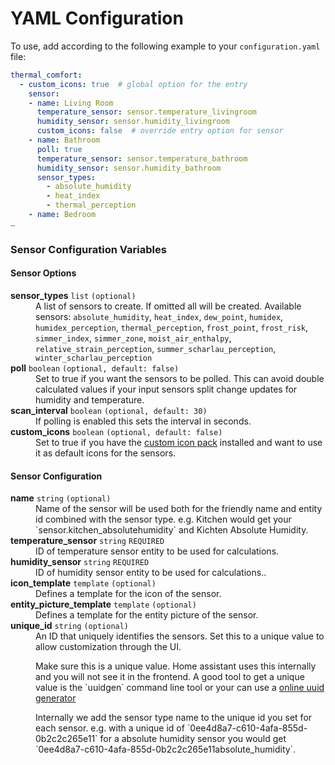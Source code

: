 # YAML Configuration

To use, add according to the following example to your `configuration.yaml` file:

```yaml
thermal_comfort:
  - custom_icons: true  # global option for the entry
    sensor:
    - name: Living Room
      temperature_sensor: sensor.temperature_livingroom
      humidity_sensor: sensor.humidity_livingroom
      custom_icons: false  # override entry option for sensor
    - name: Bathroom
      poll: true
      temperature_sensor: sensor.temperature_bathroom
      humidity_sensor: sensor.humidity_bathroom
      sensor_types:
        - absolute_humidity
        - heat_index
        - thermal_perception
    - name: Bedroom
…
```
### Sensor Configuration Variables

#### Sensor Options
<dl>
  <dt><strong>sensor_types</strong> <code>list</code> <code>(optional)</code></dt>
  <dd>
    A list of sensors to create. If omitted all will be created.
    Available sensors: <code>absolute_humidity</code>,
    <code>heat_index</code>, <code>dew_point</code>,
    <code>humidex</code>, <code>humidex_perception</code>,
    <code>thermal_perception</code>, <code>frost_point</code>,
    <code>frost_risk</code>, <code>simmer_index</code>,
    <code>simmer_zone</code>, <code>moist_air_enthalpy</code>,
    <code>relative_strain_perception</code>,
    <code>summer_scharlau_perception</code>, <code>winter_scharlau_perception</code>
  </dd>
  <dt><strong>poll</strong> <code>boolean</code> <code>(optional, default: false)</code></dt>
  <dd>
    Set to true if you want the sensors to be polled. This can avoid double
    calculated values if your input sensors split change updates for humidity
    and temperature.
  </dd>
  <dt><strong>scan_interval</strong> <code>boolean</code> <code>(optional, default: 30)</code></dt>
  <dd>
    If polling is enabled this sets the interval in seconds.
  </dd>
  <dt><strong>custom_icons</strong> <code>boolean</code> <code>(optional, default: false)</code></dt>
  <dd>Set to true if you have the <a href="https://github.com/dolezsa/thermal_comfort/blob/master/README.md#custom-icons">custom icon pack</a>
    installed and want to use it as default icons for the sensors.
  </dd>
</dl>

#### Sensor Configuration
<dl>
  <dt><strong>name</strong> <code>string</code> <code>(optional)</code></dt>
  <dd>
    Name of the sensor will be used both for the friendly name and entity id
    combined with the sensor type. e.g. Kitchen would get your
    `sensor.kitchen_absolutehumidity` and Kichten Absolute Humidity.</dd>
  <dt><strong>temperature_sensor</strong> <code>string</code> <code>REQUIRED</code></dt>
  <dd>ID of temperature sensor entity to be used for calculations.</dd>
  <dt><strong>humidity_sensor</strong>  <code>string</code> <code>REQUIRED</code></dt>
  <dd>ID of humidity sensor entity to be used for calculations..</dd>
  <dt><strong>icon_template</strong> <code>template</code> <code>(optional)</code></dt>
  <dd>Defines a template for the icon of the sensor.</dd>
  <dt><strong>entity_picture_template</strong> <code>template</code> <code>(optional)</code></dt>
  <dd>Defines a template for the entity picture of the sensor.</dd>
  <dt><strong>unique_id</strong> <code>string</code> <code>(optional)</code></dt>
  <dd>
    An ID that uniquely identifies the sensors. Set this to a unique value to
    allow customization through the UI.
    <p> Make sure this is a unique value. Home assistant uses this internally and you
    will not see it in the frontend.
    A good tool to get a unique value is the `uuidgen` command line tool or your can
    use a <a href="https://www.uuidgenerator.net/">online uuid generator</a></p>
    Internally we add the sensor type name to the unique id you set for each sensor.
    e.g. with a unique id of `0ee4d8a7-c610-4afa-855d-0b2c2c265e11` for a absolute humidity
    sensor you would get `0ee4d8a7-c610-4afa-855d-0b2c2c265e11absolute_humidity`.
  </dd>
</dl>
